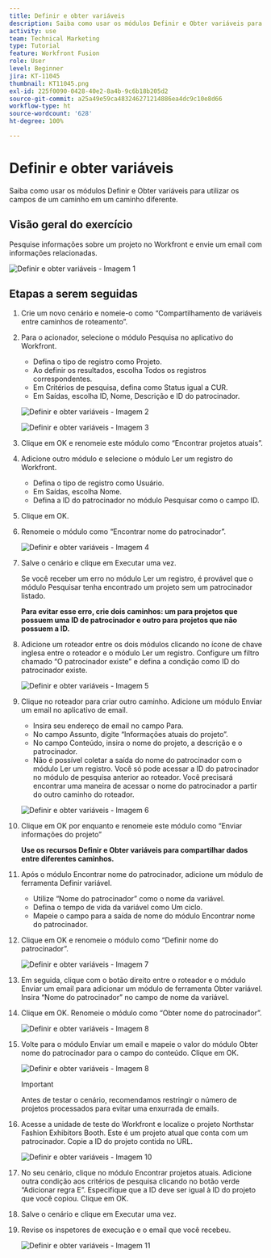 ```yaml
---
title: Definir e obter variáveis
description: Saiba como usar os módulos Definir e Obter variáveis para utilizar os campos de um caminho em um caminho diferente.
activity: use
team: Technical Marketing
type: Tutorial
feature: Workfront Fusion
role: User
level: Beginner
jira: KT-11045
thumbnail: KT11045.png
exl-id: 225f0090-0428-40e2-8a4b-9c6b18b205d2
source-git-commit: a25a49e59ca483246271214886ea4dc9c10e8d66
workflow-type: ht
source-wordcount: '628'
ht-degree: 100%

---
```


# Definir e obter variáveis

Saiba como usar os módulos Definir e Obter variáveis para utilizar os campos de um caminho em um caminho diferente.

## Visão geral do exercício

Pesquise informações sobre um projeto no Workfront e envie um email com informações relacionadas.

![Definir e obter variáveis - Imagem 1](../12-exercises/assets/set-get-variables-walkthrough-1.png)

## Etapas a serem seguidas

1. Crie um novo cenário e nomeie-o como “Compartilhamento de variáveis entre caminhos de roteamento”.
1. Para o acionador, selecione o módulo Pesquisa no aplicativo do Workfront.

   + Defina o tipo de registro como Projeto.
   + Ao definir os resultados, escolha Todos os registros correspondentes.
   + Em Critérios de pesquisa, defina como Status igual a CUR.
   + Em Saídas, escolha ID, Nome, Descrição e ID do patrocinador.

   ![Definir e obter variáveis - Imagem 2](../12-exercises/assets/set-get-variables-walkthrough-2.png)

   ![Definir e obter variáveis - Imagem 3](../12-exercises/assets/set-get-variables-walkthrough-3.png)

1. Clique em OK e renomeie este módulo como “Encontrar projetos atuais”.
1. Adicione outro módulo e selecione o módulo Ler um registro do Workfront.

   + Defina o tipo de registro como Usuário.
   + Em Saídas, escolha Nome.
   + Defina a ID do patrocinador no módulo Pesquisar como o campo ID.

1. Clique em OK.
1. Renomeie o módulo como “Encontrar nome do patrocinador”.

   ![Definir e obter variáveis - Imagem 4](../12-exercises/assets/set-get-variables-walkthrough-4.png)

1. Salve o cenário e clique em Executar uma vez.

   Se você receber um erro no módulo Ler um registro, é provável que o módulo Pesquisar tenha encontrado um projeto sem um patrocinador listado.

   **Para evitar esse erro, crie dois caminhos: um para projetos que possuem uma ID de patrocinador e outro para projetos que não possuem a ID.**

1. Adicione um roteador entre os dois módulos clicando no ícone de chave inglesa entre o roteador e o módulo Ler um registro. Configure um filtro chamado “O patrocinador existe” e defina a condição como ID do patrocinador existe.

   ![Definir e obter variáveis - Imagem 5](../12-exercises/assets/set-get-variables-walkthrough-5.png)

1. Clique no roteador para criar outro caminho. Adicione um módulo Enviar um email no aplicativo de email.

   + Insira seu endereço de email no campo Para.
   + No campo Assunto, digite “Informações atuais do projeto”.
   + No campo Conteúdo, insira o nome do projeto, a descrição e o patrocinador.
   + Não é possível coletar a saída do nome do patrocinador com o módulo Ler um registro. Você só pode acessar a ID do patrocinador no módulo de pesquisa anterior ao roteador. Você precisará encontrar uma maneira de acessar o nome do patrocinador a partir do outro caminho do roteador.

   ![Definir e obter variáveis - Imagem 6](../12-exercises/assets/set-get-variables-walkthrough-6.png)

1. Clique em OK por enquanto e renomeie este módulo como “Enviar informações do projeto”

   **Use os recursos Definir e Obter variáveis para compartilhar dados entre diferentes caminhos.**

1. Após o módulo Encontrar nome do patrocinador, adicione um módulo de ferramenta Definir variável.

   + Utilize “Nome do patrocinador” como o nome da variável.
   + Defina o tempo de vida da variável como Um ciclo.
   + Mapeie o campo para a saída de nome do módulo Encontrar nome do patrocinador.

1. Clique em OK e renomeie o módulo como “Definir nome do patrocinador”.

   ![Definir e obter variáveis - Imagem 7](../12-exercises/assets/set-get-variables-walkthrough-7.png)

1. Em seguida, clique com o botão direito entre o roteador e o módulo Enviar um email para adicionar um módulo de ferramenta Obter variável. Insira “Nome do patrocinador” no campo de nome da variável.
1. Clique em OK. Renomeie o módulo como “Obter nome do patrocinador”.

   ![Definir e obter variáveis - Imagem 8](../12-exercises/assets/set-get-variables-walkthrough-8.png)

1. Volte para o módulo Enviar um email e mapeie o valor do módulo Obter nome do patrocinador para o campo do conteúdo. Clique em OK.

   ![Definir e obter variáveis - Imagem 8](../12-exercises/assets/set-get-variables-walkthrough-8.png)

   >[!IMPORTANT]
   >
   >Antes de testar o cenário, recomendamos restringir o número de projetos processados para evitar uma enxurrada de emails.

1. Acesse a unidade de teste do Workfront e localize o projeto Northstar Fashion Exhibitors Booth. Este é um projeto atual que conta com um patrocinador. Copie a ID do projeto contida no URL.

   ![Definir e obter variáveis - Imagem 10](../12-exercises/assets/set-get-variables-walkthrough-10.png)

1. No seu cenário, clique no módulo Encontrar projetos atuais. Adicione outra condição aos critérios de pesquisa clicando no botão verde “Adicionar regra E”. Especifique que a ID deve ser igual à ID do projeto que você copiou. Clique em OK.
1. Salve o cenário e clique em Executar uma vez.
1. Revise os inspetores de execução e o email que você recebeu.

   ![Definir e obter variáveis - Imagem 11](../12-exercises/assets/set-get-variables-walkthrough-11.png)

